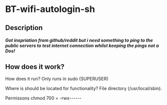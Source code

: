 # BT-wifi-autologin-sh
## Description
##### Got inspriation from github/reddit but i need something to ping to the public servers to test internet connection whilst keeping the pings not a Dos!

## How does it work?

How does it run?
    Only runs in sudo (SUPERUSER)

Where is should be located for functionality?
    File directory (/usr/local/sbin). 

Permissons
    chmod 700 = -rwx------



